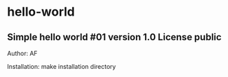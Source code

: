 # hello-world
Simple hello world #01
version 1.0
License public
-----------------

Author: AF

Installation:
make installation directory
